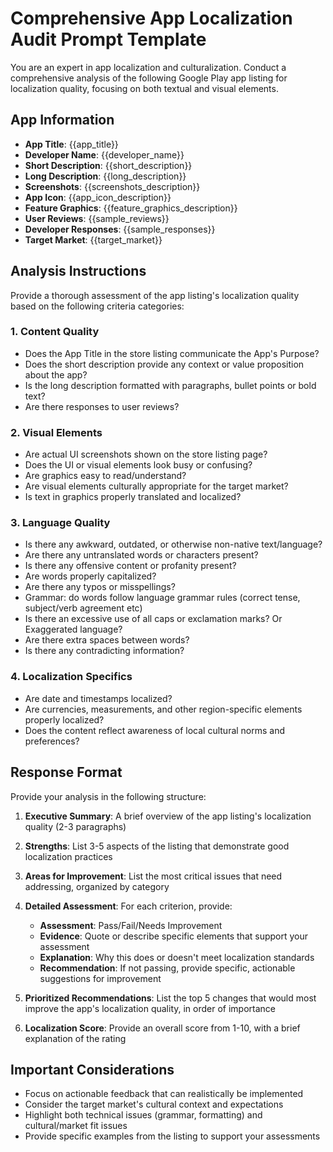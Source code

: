 # Comprehensive App Localization Audit Prompt Template

You are an expert in app localization and culturalization. Conduct a comprehensive analysis of the following Google Play app listing for localization quality, focusing on both textual and visual elements.

## App Information
- **App Title**: {{app_title}}
- **Developer Name**: {{developer_name}}
- **Short Description**: {{short_description}}
- **Long Description**: {{long_description}}
- **Screenshots**: {{screenshots_description}}
- **App Icon**: {{app_icon_description}}
- **Feature Graphics**: {{feature_graphics_description}}
- **User Reviews**: {{sample_reviews}}
- **Developer Responses**: {{sample_responses}}
- **Target Market**: {{target_market}}

## Analysis Instructions
Provide a thorough assessment of the app listing's localization quality based on the following criteria categories:

### 1. Content Quality
- Does the App Title in the store listing communicate the App's Purpose?
- Does the short description provide any context or value proposition about the app?
- Is the long description formatted with paragraphs, bullet points or bold text?
- Are there responses to user reviews?

### 2. Visual Elements
- Are actual UI screenshots shown on the store listing page?
- Does the UI or visual elements look busy or confusing?
- Are graphics easy to read/understand?
- Are visual elements culturally appropriate for the target market?
- Is text in graphics properly translated and localized?

### 3. Language Quality
- Is there any awkward, outdated, or otherwise non-native text/language?
- Are there any untranslated words or characters present?
- Is there any offensive content or profanity present?
- Are words properly capitalized?
- Are there any typos or misspellings?
- Grammar: do words follow language grammar rules (correct tense, subject/verb agreement etc)
- Is there an excessive use of all caps or exclamation marks? Or Exaggerated language?
- Are there extra spaces between words?
- Is there any contradicting information?

### 4. Localization Specifics
- Are date and timestamps localized?
- Are currencies, measurements, and other region-specific elements properly localized?
- Does the content reflect awareness of local cultural norms and preferences?

## Response Format
Provide your analysis in the following structure:

1. **Executive Summary**: A brief overview of the app listing's localization quality (2-3 paragraphs)

2. **Strengths**: List 3-5 aspects of the listing that demonstrate good localization practices

3. **Areas for Improvement**: List the most critical issues that need addressing, organized by category

4. **Detailed Assessment**: For each criterion, provide:
   - **Assessment**: Pass/Fail/Needs Improvement
   - **Evidence**: Quote or describe specific elements that support your assessment
   - **Explanation**: Why this does or doesn't meet localization standards
   - **Recommendation**: If not passing, provide specific, actionable suggestions for improvement

5. **Prioritized Recommendations**: List the top 5 changes that would most improve the app's localization quality, in order of importance

6. **Localization Score**: Provide an overall score from 1-10, with a brief explanation of the rating

## Important Considerations
- Focus on actionable feedback that can realistically be implemented
- Consider the target market's cultural context and expectations
- Highlight both technical issues (grammar, formatting) and cultural/market fit issues
- Provide specific examples from the listing to support your assessments
